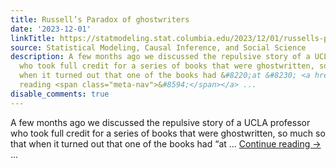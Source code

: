 ```yaml
---
title: Russell’s Paradox of ghostwriters
date: '2023-12-01'
linkTitle: https://statmodeling.stat.columbia.edu/2023/12/01/russells-paradox-of-ghostwriters/
source: Statistical Modeling, Causal Inference, and Social Science
description: A few months ago we discussed the repulsive story of a UCLA professor
  who took full credit for a series of books that were ghostwritten, so much so that
  when it turned out that one of the books had &#8220;at &#8230; <a href="https://statmodeling.stat.columbia.edu/2023/12/01/russells-paradox-of-ghostwriters/">Continue
  reading <span class="meta-nav">&#8594;</span></a> ...
disable_comments: true
---
```

A few months ago we discussed the repulsive story of a UCLA professor who took full credit for a series of books that were ghostwritten, so much so that when it turned out that one of the books had &#8220;at &#8230; <a href="https://statmodeling.stat.columbia.edu/2023/12/01/russells-paradox-of-ghostwriters/">Continue reading <span class="meta-nav">&#8594;</span></a> ...
